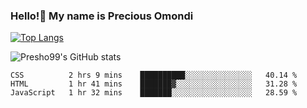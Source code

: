 ### Hello!👋 My name is Precious Omondi 

[![Top Langs](https://github-readme-stats.vercel.app/api/top-langs/?username=Presho99&langs_count=8&theme=dark)](https://github.com/Presho99/github-readme-stats)

![Presho99's GitHub stats](https://github-readme-stats.vercel.app/api?username=Presho99&show_icons=true&theme=dark)

<!--START_SECTION:waka-->

```text
CSS          2 hrs 9 mins    ██████████░░░░░░░░░░░░░░░   40.14 %
HTML         1 hr 41 mins    ███████▓░░░░░░░░░░░░░░░░░   31.28 %
JavaScript   1 hr 32 mins    ███████░░░░░░░░░░░░░░░░░░   28.59 %
```

<!--END_SECTION:waka-->


